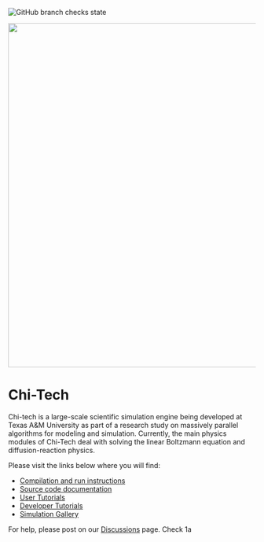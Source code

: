 ![GitHub branch checks state](https://img.shields.io/github/checks-status/chi-tech/chi-tech/development?label=Development)

<p align="center">
  <img src="doc/HTMLimages/CoolPics/banner.png" width="700">
</p>

# Chi-Tech #

Chi-tech is a large-scale scientific simulation engine being developed at 
Texas A&M University as part of a research study on massively parallel 
algorithms for modeling and simulation. Currently, the main physics modules 
of Chi-Tech deal with solving the linear Boltzmann equation and 
diffusion-reaction physics.

Please visit the links below where you will find:

- [Compilation and run instructions](doc/Start_install.md)
- [Source code documentation](doc/Start_source_code_doc.md)
- [User Tutorials](doc/Start_user_tutorials.md)
- [Developer Tutorials](doc/Start_developer_tutorials.md)
- [Simulation Gallery](doc/Gallery.md)

For help, please post on our [Discussions](https://github.com/chi-tech/chi-tech/discussions) page.
Check 1a